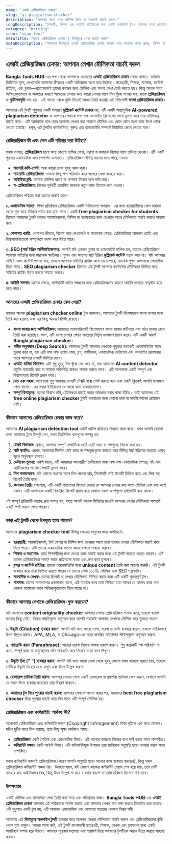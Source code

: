 ```yaml
---
name: "এআই প্লেজিয়ারিজম চেকার"
slug: "ai-plagiarism-checker"
description: "আপনার বাংলা লেখা মৌলিক কিনা তা সহজেই যাচাই করুন।"
longDescription: "শিক্ষার্থী, শিক্ষক এবং কন্টেন্ট রাইটারদের জন্য একটি অপরিহার্য টুল। আপনার লেখা যেকোনো টেক্সট এখানে পেস্ট করে মিলিয়ে দেখুন সেটি ইন্টারনেটের অন্য কোনো লেখার সাথে মিলে যায় কিনা। এটি আপনার লেখার মৌলিকতা নিশ্চিত করতে সাহায্য করবে।"
category: "Writing"
icon: "scan-text"
metaTitle: "বাংলা প্লেজিয়ারিজম চেকার | বিনামূল্যে লেখা যাচাই করুন"
metaDescription: "আমাদের বিনামূল্যে এআই প্লেজিয়ারিজম চেকার ব্যবহার করে আপনার বাংলা প্রবন্ধ, থিসিস বা কন্টেন্টের মৌলিকতা যাচাই করুন। দ্রুত এবং নির্ভুল ফলাফল।"
---
```


## এআই প্লেজিয়ারিজম চেকার: আপনার লেখার মৌলিকতা যাচাই করুন

**Bangla Tools HUB**-এর পক্ষ থেকে আপনাকে আমাদের **এআই প্লেজিয়ারিজম চেকার** পেজে স্বাগত। বর্তমান ডিজিটাল যুগে, লেখালেখি আমাদের জীবনের একটি অবিচ্ছেদ্য অংশ হয়ে উঠেছে। ছাত্রছাত্রী, শিক্ষক, গবেষক, কন্টেন্ট রাইটার, এবং ব্লগার—প্রত্যেককেই তাদের কাজের জন্য মৌলিক এবং অনন্য লেখা তৈরি করতে হয়। কিন্তু অনেক সময় অনিচ্ছাকৃতভাবে বা অজ্ঞতার কারণে আমাদের লেখায় অন্য কারো লেখার সাথে মিল খুঁজে পাওয়া যায়, যাকে **প্লেজিয়ারিজম** বা **কুম্ভীলকবৃত্তি** বলা হয়। এই সমস্যা থেকে মুক্তি দিতেই আমরা তৈরি করেছি এই শক্তিশালী **বাংলা প্লেজিয়ারিজম চেকার**।

আমাদের এই টুলটি শুধুমাত্র একটি সাধারণ **ডুপ্লিকেট কন্টেন্ট চেকার** নয়, এটি একটি অত্যাধুনিক **AI-powered plagiarism detector** যা আপনার লেখাকে লক্ষ লক্ষ অনলাইন রিসোর্সের সাথে তুলনা করে তার মৌলিকত্ব যাচাই করে। এটি আপনাকে বলে দেবে আপনার লেখার কত শতাংশ মৌলিক এবং কোন কোন অংশ অন্য উৎস থেকে নেওয়া হয়েছে। চলুন, এই টুলটির কার্যকারিতা, গুরুত্ব এবং ব্যবহারবিধি সম্পর্কে বিস্তারিত জেনে নেওয়া যাক।

### প্লেজিয়ারিজম কী এবং কেন এটি পরিহার করা উচিত?

সহজ ভাষায়, **প্লেজিয়ারিজম** হলো অন্য কোনো ব্যক্তির লেখা, ধারণা বা কাজকে নিজের নামে চালিয়ে দেওয়া। এটি একটি গুরুতর একাডেমিক এবং পেশাগত অসততা। প্লেজিয়ারিজম বিভিন্ন ধরনের হতে পারে, যেমন:

*   **সরাসরি কপি-পেস্ট:** অন্য কারো লেখা হুবহু নকল করা।
*   **প্যারোডি প্লেজিয়ারিজম:** সামান্য কিছু শব্দ পরিবর্তন করে অন্যের লেখা ব্যবহার করা।
*   **আইডিয়া চুরি:** অন্যের মৌলিক ধারণা বা গবেষণা নিজের বলে দাবি করা।
*   **স্ব-প্লেজিয়ারিজম:** নিজের পূর্ববর্তী প্রকাশিত কাজকে নতুন কাজ হিসেবে জমা দেওয়া।

প্লেজিয়ারিজম পরিহার করা অত্যন্ত জরুরি কারণ:

**১. একাডেমিক সততা:** শিক্ষা প্রতিষ্ঠানে প্লেজিয়ারিজম একটি শাস্তিযোগ্য অপরাধ। এর জন্য ছাত্রছাত্রীদের ফেল করানো থেকে শুরু করে বহিষ্কার পর্যন্ত করা হতে পারে। একটি **free plagiarism checker for students** হিসেবে আমাদের টুলটি তাদের অ্যাসাইনমেন্ট, থিসিস বা গবেষণাপত্র জমা দেওয়ার আগে মৌলিকতা যাচাই করতে সাহায্য করে।

**২. পেশাগত খ্যাতি:** পেশাগত জীবনে, বিশেষ করে লেখালেখি বা গবেষণার ক্ষেত্রে, প্লেজিয়ারিজম আপনার খ্যাতি এবং বিশ্বাসযোগ্যতাকে সম্পূর্ণরূপে ধ্বংস করে দিতে পারে।

**৩. SEO (সার্চ ইঞ্জিন অপ্টিমাইজেশন):** আপনি যদি একজন ব্লগার বা ওয়েবসাইট মালিক হন, তাহলে প্লেজিয়ারিজম আপনার সাইটের জন্য মারাত্মক ক্ষতিকর। গুগল এবং অন্যান্য সার্চ ইঞ্জিন **ডুপ্লিকেট কন্টেন্ট** পছন্দ করে না। যদি আপনার সাইটে নকল কন্টেন্ট পাওয়া যায়, তাহলে আপনার সাইটের র‍্যাঙ্কিং কমে যেতে পারে, এমনকি গুগল আপনাকে পেনাল্টিও দিতে পারে। **SEO plagiarism checker** হিসেবে এই টুলটি আপনার কন্টেন্টের মৌলিকতা নিশ্চিত করে সাইটের র‍্যাঙ্কিং উন্নত করতে সাহায্য করবে।

**৪. আইনি সমস্যা:** অনেক ক্ষেত্রে, কপিরাইট আইন লঙ্ঘনের জন্য প্লেজিয়ারিজমের কারণে আইনি ব্যবস্থার সম্মুখীন হতে হতে পারে।

### আমাদের এআই প্লেজিয়ারিজম চেকার কেন সেরা?

বাজারে অনেক **plagiarism checker online** টুল থাকলেও, আমাদের টুলটি বিশেষভাবে বাংলা ভাষার জন্য তৈরি করা হয়েছে এবং এর কিছু অনন্য বৈশিষ্ট্য রয়েছে।

*   **বাংলা ভাষার জন্য অপ্টিমাইজড:** আমাদের অ্যালগরিদমটি বিশেষভাবে বাংলা ভাষার জটিলতা এবং গঠন মাথায় রেখে তৈরি করা হয়েছে। ফলে, এটি বাংলা লেখার ক্ষেত্রে সবচেয়ে নির্ভুল ফলাফল প্রদান করে। এটি একটি আদর্শ **Bangla plagiarism checker**।
*   **গভীর অনুসন্ধান (Deep Search):** আমাদের টুলটি আপনার লেখাকে শুধুমাত্র কয়েকটি ওয়েবসাইটের সাথে তুলনা করে না, বরং এটি লক্ষ লক্ষ ওয়েব পেজ, ব্লগ, আর্টিকেল, একাডেমিক ডেটাবেস এবং অনলাইন প্রকাশনার সাথে আপনার লেখাটি মিলিয়ে দেখে।
*   **এআই-চালিত বিশ্লেষণ:** এটি শুধু হুবহু মিল খুঁজে বের করে না, বরং আমাদের **AI content detector** প্রযুক্তি প্যারোডি করা বা সামান্য পরিবর্তিত বাক্যও শনাক্ত করতে পারে। এটি আপনাকে একটি সম্পূর্ণ এবং বিশ্বাসযোগ্য রিপোর্ট প্রদান করে।
*   **দ্রুত এবং সহজ:** আপনাকে শুধু আপনার লেখাটি টেক্সট বক্সে পেস্ট করতে হবে এবং একটি ক্লিকেই আপনি ফলাফল পেয়ে যাবেন। এর সহজ ইন্টারফেস যে কারো জন্য ব্যবহারযোগ্য।
*   **সম্পূর্ণ বিনামূল্যে:** আমরা বিশ্বাস করি, মৌলিকতা যাচাই করার অধিকার সবার থাকা উচিত। তাই আমাদের এই **free online plagiarism checker** টুলটি ব্যবহারের জন্য কোনো চার্জ বা সাবস্ক্রিপশনের প্রয়োজন নেই।

### কীভাবে আমাদের প্লেজিয়ারিজম চেকার কাজ করে?

আমাদের **AI plagiarism detection tool** একটি জটিল প্রক্রিয়ার মাধ্যমে কাজ করে। যখন আপনি কোনো লেখা আমাদের টুলে ইনপুট দেন, তখন নিম্নলিখিত ধাপগুলো সম্পন্ন হয়:

1.  **টেক্সট বিভাজন:** প্রথমে, আপনার সম্পূর্ণ লেখাটিকে ছোট ছোট বাক্য বা শব্দগুচ্ছে বিভক্ত করা হয়।
2.  **স্মার্ট স্ক্যানিং:** এরপর, আমাদের সিস্টেম সেই বাক্য বা শব্দগুচ্ছগুলো ব্যবহার করে বিভিন্ন সার্চ ইঞ্জিনের মাধ্যমে ওয়েব জুড়ে অনুসন্ধান চালায়।
3.  **ডেটাবেস তুলনা:** একই সাথে, এটি আমাদের অভ্যন্তরীণ ডেটাবেসে থাকা লক্ষ লক্ষ একাডেমিক পেপার, বই এবং আর্টিকেলের সাথেও লেখাটি তুলনা করে।
4.  **মিল শনাক্তকরণ:** যদি কোনো অংশের সাথে মিল পাওয়া যায়, সিস্টেমটি সেই উৎসটি চিহ্নিত করে এবং লিঙ্ক সহ রিপোর্ট তৈরি করে।
5.  **ফলাফল তৈরি:** সবশেষে, এটি একটি শতাংশের হিসাবে দেখায় যে আপনার লেখার কত অংশ মৌলিক এবং কত অংশ নকল। এটি আপনাকে একটি বিস্তারিত রিপোর্ট প্রদান করে যেখানে নকল অংশগুলো হাইলাইট করা থাকে।

এই সম্পূর্ণ প্রক্রিয়াটি অত্যন্ত দ্রুত সম্পন্ন হয়, যাতে আপনি কয়েক মিনিটের মধ্যেই আপনার লেখার মৌলিকতা সম্পর্কে একটি স্পষ্ট ধারণা পেতে পারেন।

### কারা এই টুলটি থেকে উপকৃত হতে পারেন?

আমাদের **plagiarism checker tool** বিভিন্ন ক্ষেত্রের মানুষের জন্য অপরিহার্য।

*   **ছাত্রছাত্রী:** অ্যাসাইনমেন্ট, টার্ম পেপার বা থিসিস জমা দেওয়ার আগে তারা তাদের লেখার মৌলিকতা যাচাই করে নিতে পারে। এটি তাদের একাডেমিক সততা বজায় রাখতে সাহায্য করবে।
*   **শিক্ষক ও অধ্যাপক:** তারা শিক্ষার্থীদের জমা দেওয়া কাজ যাচাই করার জন্য এই টুলটি ব্যবহার করতে পারেন। এটি তাদের প্লেজিয়ারিজম শনাক্ত করার প্রক্রিয়াকে সহজ এবং দ্রুত করে তুলবে।
*   **ব্লগার ও কন্টেন্ট রাইটার:** তাদের ওয়েবসাইটের জন্য **unique content** তৈরি করা অত্যন্ত জরুরি। এই টুলটি ব্যবহার করে তারা নিশ্চিত করতে পারেন যে তাদের লেখা ১০০% মৌলিক এবং SEO-ফ্রেন্ডলি।
*   **সাংবাদিক ও লেখক:** তাদের রিপোর্ট বা লেখার মৌলিকতা নিশ্চিত করার জন্য এটি একটি গুরুত্বপূর্ণ টুল।
*   **গবেষক:** তাদের গবেষণাপত্র প্রকাশনার আগে, এটি ব্যবহার করে তারা নিশ্চিত হতে পারেন যে তাদের কাজ অন্য কোনো গবেষণার সাথে অনিচ্ছাকৃতভাবে মিলে যাচ্ছে না।

### কীভাবে আপনার লেখাকে প্লেজিয়ারিজম-মুক্ত করবেন?

যদি আমাদের **content originality checker** আপনার লেখায় প্লেজিয়ারিজম শনাক্ত করে, তাহলে হতাশ হওয়ার কিছু নেই। নিচের পদ্ধতিগুলো অনুসরণ করে আপনি সহজেই আপনার লেখাকে মৌলিক করে তুলতে পারেন:

**১. উদ্ধৃতি (Citation) ব্যবহার করুন:** আপনি যদি অন্য কারো লেখা, ধারণা বা ডেটা ব্যবহার করেন, তাহলে সঠিকভাবে উৎস উল্লেখ করুন। APA, MLA, বা Chicago-এর মতো জনপ্রিয় সাইটেশন স্টাইলগুলো অনুসরণ করুন।

**২. প্যারোডি করুন (Paraphrase):** অন্যের ধারণা নিজের ভাষায় প্রকাশ করুন। শুধু কয়েকটি শব্দ পরিবর্তন না করে, সম্পূর্ণ বাক্য বা অনুচ্ছেদের গঠন পরিবর্তন করে নিজের মতো করে লিখুন।

**৩. উদ্ধৃতি চিহ্ন (" ") ব্যবহার করুন:** আপনি যদি অন্য কারো লেখা থেকে হুবহু কোনো বাক্য ব্যবহার করতে চান, তাহলে সেটিকে উদ্ধৃতি চিহ্নের মধ্যে রাখুন এবং উৎস উল্লেখ করুন।

**৪. রেফারেন্স তালিকা তৈরি করুন:** আপনার লেখার শেষে একটি রেফারেন্স বা গ্রন্থপঞ্জি তালিকা যোগ করুন, যেখানে আপনি যে সকল উৎস ব্যবহার করেছেন তার বিবরণ থাকবে।

**৫. আমাদের টুল দিয়ে পুনরায় যাচাই করুন:** আপনার লেখা সম্পাদনা করার পর, আমাদের **best free plagiarism checker** দিয়ে পুনরায় যাচাই করে নিন যাতে এটি সম্পূর্ণ মৌলিক হয়।

### প্লেজিয়ারিজম এবং কপিরাইট: পার্থক্য কী?

অনেকেই প্লেজিয়ারিজম এবং কপিরাইট লঙ্ঘন (Copyright Infringement) বিষয় দুটিকে এক করে ফেলেন। যদিও দুটির মধ্যে মিল রয়েছে, তবে কিছু সূক্ষ্ম পার্থক্যও আছে।

*   **প্লেজিয়ারিজম** একটি নৈতিক এবং একাডেমিক বিষয়। এটি অন্যের কাজকে নিজের বলে দাবি করার সাথে সম্পর্কিত।
*   **কপিরাইট লঙ্ঘন** একটি আইনি বিষয়। এটি কপিরাইটযুক্ত উপাদান তার মালিকের অনুমতি ছাড়া ব্যবহার করার সাথে সম্পর্কিত।

সকল কপিরাইট লঙ্ঘনই প্লেজিয়ারিজম (কারণ আপনি অনুমতি ছাড়া অন্যের কাজ ব্যবহার করছেন), কিন্তু সকল প্লেজিয়ারিজম কপিরাইট লঙ্ঘন নয়। উদাহরণস্বরূপ, যদি কোনো কাজের কপিরাইট মেয়াদ শেষ হয়ে যায়, তবে সেটি ব্যবহার করা আইনিভাবে বৈধ, কিন্তু উৎস উল্লেখ না করে ব্যবহার করলে তা প্লেজিয়ারিজম হিসেবে গণ্য হবে।

### উপসংহার

একটি মৌলিক এবং মানসম্মত লেখা তৈরি করা সময় এবং পরিশ্রমের কাজ। **Bangla Tools HUB**-এর **এআই প্লেজিয়ারিজম চেকার** আপনার এই পরিশ্রমকে সার্থক করতে এবং আপনার লেখার মান রক্ষা করতে ডিজাইন করা হয়েছে। এটি শুধুমাত্র একটি টুল নয়, এটি আপনার একাডেমিক এবং পেশাগত সততার একজন বিশ্বস্ত সঙ্গী।

আমাদের এই **বিনামূল্যে অনলাইন টুলটি** ব্যবহার করে আপনার লেখার মৌলিকতা যাচাই করুন এবং প্লেজিয়ারিজমের ঝুঁকি থেকে মুক্ত থাকুন। আমরা আশা করি, এই টুলটি বাংলাভাষী ছাত্রছাত্রী, শিক্ষক, লেখক এবং ব্লগারদের জন্য একটি অপরিহার্য সম্পদ হয়ে উঠবে। আপনার মূল্যবান মতামত এবং পরামর্শ দিয়ে আমাদের টুলটিকে আরও উন্নত করতে সাহায্য করুন।
